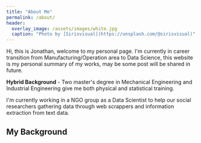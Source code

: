 ```yaml
---
title: "About Me"
permalink: /about/
header:
  overlay_image: /assets/images/white.jpg
  caption: "Photo by [Sirisvisual](https://unsplash.com/@sirisvisual)"
---
```

 Hi, this is Jonathan, welcome to my personal page. I'm currently in career transition from Manufacturing/Operation area to Data Science, this website is my personal summary of my works, may be some post will be shared in future.
 
 __Hybrid Background__ - Two master's degree in Mechanical Engineering and Industrial Engineering give me both physical and statistical training.
 
 I'm currently working in a NGO group as a Data Scientist to help our social researchers gathering data through web scrappers and information extraction from text data.
 
 ## My Background
 
 
 
 
 